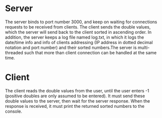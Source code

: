 # Server
The server binds to port number 3000, and keep on waiting for connections requests to be received from clients. The client sends the double values,
which the server will send back to the client sorted in ascending order. In addition, the server keeps a log file named log.txt, in which it logs the date/time info and info of clients addressing
(IP address in dotted decimal notation and port number) and their sorted numbers.The server is multi-threaded such that more than client connection can be handled at the same time.
# Client
The client reads the double values from the user, until the user enters -1 (positive doubles are only assumed to be entered).
It must send these double values to the server, then wait for the server response. When the response is received,
it must print the returned sorted numbers to the console.

